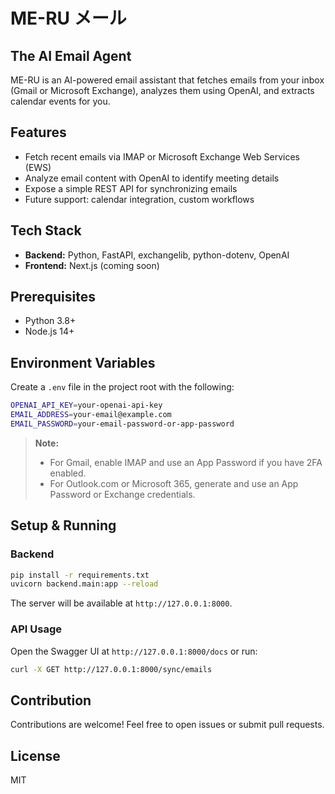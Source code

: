 # ME-RU メール
## The AI Email Agent

ME-RU is an AI-powered email assistant that fetches emails from your inbox (Gmail or Microsoft Exchange), analyzes them using OpenAI, and extracts calendar events for you.

## Features
- Fetch recent emails via IMAP or Microsoft Exchange Web Services (EWS)
- Analyze email content with OpenAI to identify meeting details
- Expose a simple REST API for synchronizing emails
- Future support: calendar integration, custom workflows

## Tech Stack
- **Backend:** Python, FastAPI, exchangelib, python-dotenv, OpenAI
- **Frontend:** Next.js (coming soon)

## Prerequisites
- Python 3.8+
- Node.js 14+

## Environment Variables
Create a `.env` file in the project root with the following:

```bash
OPENAI_API_KEY=your-openai-api-key
EMAIL_ADDRESS=your-email@example.com
EMAIL_PASSWORD=your-email-password-or-app-password
```

> **Note:**
> - For Gmail, enable IMAP and use an App Password if you have 2FA enabled.
> - For Outlook.com or Microsoft 365, generate and use an App Password or Exchange credentials.

## Setup & Running

### Backend
```bash
pip install -r requirements.txt
uvicorn backend.main:app --reload
```
The server will be available at `http://127.0.0.1:8000`.

### API Usage
Open the Swagger UI at `http://127.0.0.1:8000/docs` or run:
```bash
curl -X GET http://127.0.0.1:8000/sync/emails
```

## Contribution
Contributions are welcome! Feel free to open issues or submit pull requests.

## License
MIT 


